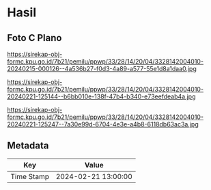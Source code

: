 # Hasil

## Foto C Plano

https://sirekap-obj-formc.kpu.go.id/7b21/pemilu/ppwp/33/28/14/20/04/3328142004010-20240215-000126--4a536b27-f0d3-4a89-a577-55e1d8a1daa0.jpg

https://sirekap-obj-formc.kpu.go.id/7b21/pemilu/ppwp/33/28/14/20/04/3328142004010-20240221-125144--b6bb010e-138f-47b4-b340-e73eefdeab4a.jpg

https://sirekap-obj-formc.kpu.go.id/7b21/pemilu/ppwp/33/28/14/20/04/3328142004010-20240221-125247--7a30e99d-6704-4e3e-a4b8-6118db63ac3a.jpg


## Metadata

| Key        | Value               |
| ---------- | ------------------- |
| Time Stamp | 2024-02-21 13:00:00 |




